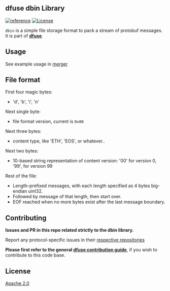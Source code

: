 dfuse dbin Library
------------------
[![reference](https://img.shields.io/badge/godoc-reference-5272B4.svg?style=flat-square)](https://pkg.go.dev/github.com/dfuse-io/dbin)
[![License](https://img.shields.io/badge/License-Apache%202.0-blue.svg)](https://opensource.org/licenses/Apache-2.0)

`dbin` is a simple file storage format to pack a stream of protobuf
messages. It is part of **[dfuse](https://github.com/dfuse-io/dfuse)**.

## Usage

See example usage in [merger](https://github.com/dfuse-io/merger)


## File format

First four magic bytes:
* 'd', 'b', 'i', 'n'

Next single byte:
* file format version, current is `0x00`

Next three bytes:
* content type, like 'ETH', 'EOS', or whatever..

Next two bytes:
* 10-based string representation of content version: '00' for version 0, '99', for version 99

Rest of the file:
* Length-prefixed messages, with each length specified as 4 bytes big-endian uint32.
* Followed by message of that length, then start over.
* EOF reached when no more bytes exist after the last message boundary.


## Contributing

**Issues and PR in this repo related strictly to the dbin library.**

Report any protocol-specific issues in their
[respective repositories](https://github.com/dfuse-io/dfuse#protocols)

**Please first refer to the general
[dfuse contribution guide](https://github.com/dfuse-io/dfuse/blob/master/CONTRIBUTING.md)**,
if you wish to contribute to this code base.


## License

[Apache 2.0](LICENSE)
